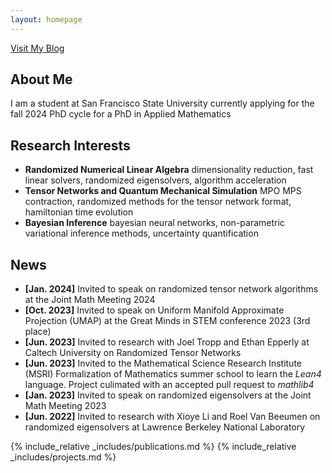 ```yaml
---
layout: homepage
---
```

<a href="/blog/" class="btn">Visit My Blog</a>
## About Me

I am a student at San Francisco State University currently applying for the fall 2024 PhD cycle for a PhD in Applied Mathematics

## Research Interests

- **Randomized Numerical Linear Algebra** dimensionality reduction, fast linear solvers, randomized eigensolvers, algorithm acceleration
- **Tensor Networks and Quantum Mechanical Simulation** MPO MPS contraction, randomized methods for the tensor network format, hamiltonian time evolution 
- **Bayesian Inference** bayesian neural networks, non-parametric variational inference methods, uncertainty quantification


## News

- **[Jan. 2024]** Invited to speak on randomized tensor network algorithms at the Joint Math Meeting 2024
- **[Oct. 2023]** Invited to speak on Uniform Manifold Approximate Projection (UMAP) at the Great Minds in STEM conference 2023 (3rd place)
- **[Jun. 2023]** Invited to research with Joel Tropp and Ethan Epperly at Caltech University on Randomized Tensor Networks
- **[Jun. 2023]** Invited to the Mathematical Science Research Institute (MSRI) Formalization of Mathematics summer school to learn the *Lean4* language. Project culimated with an accepted pull request to *mathlib4*
- **[Jan. 2023]** Invited to speak on randomized eigensolvers at the Joint Math Meeting 2023
- **[Jun. 2022]** Invited to research with Xioye Li and Roel Van Beeumen on randomized eigensolvers at Lawrence Berkeley National Laboratory

{% include_relative _includes/publications.md %}
{% include_relative _includes/projects.md %}
<!-- {% include_relative _includes/services.md %} -->
